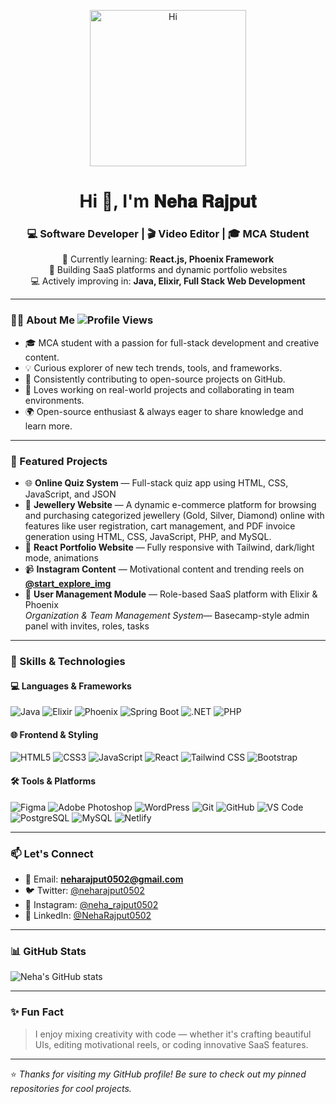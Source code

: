 <p align="center">
  <img src="https://media.giphy.com/media/26xBukhJ0i8KXADYc/giphy.gif" width="250px" alt="Hi" />
</p>

<h1 align="center">Hi 👋, I'm 𝐍𝐞𝐡𝐚 𝐑𝐚𝐣𝐩𝐮𝐭</h1>
<h3 align="center">💻 Software Developer | 🎬 Video Editor | 🎓 MCA Student</h3>

<p align="center">
  🌱 Currently learning: <strong>React.js, Phoenix Framework</strong><br/>
  🏢 Building SaaS platforms and dynamic portfolio websites<br/>
  💻 Actively improving in: <strong>Java, Elixir, Full Stack Web Development</strong>
</p>

---

### 👩‍💻 About Me ![Profile Views](https://komarev.com/ghpvc/?username=NehaRajput0502&style=flat-square&color=blue)

- 🎓 MCA student with a passion for full-stack development and creative content.
- 💡 Curious explorer of new tech trends, tools, and frameworks.
- 💼 Consistently contributing to open-source projects on GitHub. 
- 💬 Loves working on real-world projects and collaborating in team environments.
- 🌍 Open-source enthusiast & always eager to share knowledge and learn more.

---

### 🚀 Featured Projects

- 🌐 **Online Quiz System** — Full-stack quiz app using HTML, CSS, JavaScript, and JSON  
- 💼 **Jewellery Website** — A dynamic e-commerce platform for browsing and purchasing categorized jewellery (Gold, Silver, Diamond) online with features like user registration, cart management, and PDF invoice generation using HTML, CSS, JavaScript, PHP, and MySQL. 
- 🎨 **React Portfolio Website** — Fully responsive with Tailwind, dark/light mode, animations  
- 📹 **Instagram Content** — Motivational content and trending reels on **[@start_explore_img](https://www.instagram.com/start_explore_img/)**
- 🔐 **User Management Module** — Role-based SaaS platform with Elixir & Phoenix  
  *Organization & Team Management System*— Basecamp-style admin panel with invites, roles, tasks

---

### 🧠 Skills & Technologies

#### 💻 Languages & Frameworks
![Java](https://img.shields.io/badge/Java-ED8B00?style=for-the-badge&logo=java&logoColor=white)
![Elixir](https://img.shields.io/badge/Elixir-4B275F?style=for-the-badge&logo=elixir&logoColor=white)
![Phoenix](https://img.shields.io/badge/Phoenix-FF6600?style=for-the-badge&logo=phoenix-framework&logoColor=white)
![Spring Boot](https://img.shields.io/badge/Spring_Boot-6DB33F?style=for-the-badge&logo=spring-boot&logoColor=white)
![.NET](https://img.shields.io/badge/.NET-512BD4?style=for-the-badge&logo=dotnet&logoColor=white)
![PHP](https://img.shields.io/badge/PHP-777BB4?style=for-the-badge&logo=php&logoColor=white)

#### 🌐 Frontend & Styling
![HTML5](https://img.shields.io/badge/HTML5-E34F26?style=for-the-badge&logo=html5&logoColor=white)
![CSS3](https://img.shields.io/badge/CSS3-1572B6?style=for-the-badge&logo=css3&logoColor=white)
![JavaScript](https://img.shields.io/badge/JavaScript-F7DF1E?style=for-the-badge&logo=javascript&logoColor=black)
![React](https://img.shields.io/badge/React-20232A?style=for-the-badge&logo=react&logoColor=61DAFB)
![Tailwind CSS](https://img.shields.io/badge/Tailwind_CSS-06B6D4?style=for-the-badge&logo=tailwind-css&logoColor=white)
![Bootstrap](https://img.shields.io/badge/Bootstrap-7952B3?style=for-the-badge&logo=bootstrap&logoColor=white)

#### 🛠 Tools & Platforms
![Figma](https://img.shields.io/badge/Figma-F24E1E?style=for-the-badge&logo=figma&logoColor=white)
![Adobe Photoshop](https://img.shields.io/badge/Photoshop-31A8FF?style=for-the-badge&logo=adobe-photoshop&logoColor=white)
![WordPress](https://img.shields.io/badge/WordPress-21759B?style=for-the-badge&logo=wordpress&logoColor=white)
![Git](https://img.shields.io/badge/Git-F05032?style=for-the-badge&logo=git&logoColor=white)
![GitHub](https://img.shields.io/badge/GitHub-181717?style=for-the-badge&logo=github&logoColor=white)
![VS Code](https://img.shields.io/badge/VS_Code-0078D7?style=for-the-badge&logo=visual-studio-code&logoColor=white)
![PostgreSQL](https://img.shields.io/badge/PostgreSQL-336791?style=for-the-badge&logo=postgresql&logoColor=white)
![MySQL](https://img.shields.io/badge/MySQL-00758F?style=for-the-badge&logo=mysql&logoColor=white)
![Netlify](https://img.shields.io/badge/Netlify-00C7B7?style=for-the-badge&logo=netlify&logoColor=white)


---

### 📫 Let's Connect

- 📧 Email: **neharajput0502@gmail.com**  
- 🐦 Twitter: [@neharajput0502](https://x.com/neharajput0502)  
- 📸 Instagram: [@neha_rajput0502](https://www.instagram.com/neha_rajput0502/)  
- 💼 LinkedIn: [@NehaRajput0502](https://www.linkedin.com/in/neha-rajput-0502neha/)

---

### 📊 GitHub Stats

![Neha's GitHub stats](https://github-readme-stats.vercel.app/api?username=NehaRajput0502&show_icons=true&theme=radical)

---

### ✨ Fun Fact

> I enjoy mixing creativity with code — whether it's crafting beautiful UIs, editing motivational reels, or coding innovative SaaS features.

---

⭐️ *Thanks for visiting my GitHub profile! Be sure to check out my pinned repositories for cool projects.*
